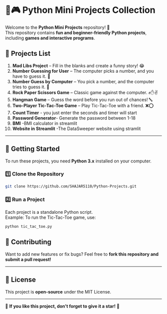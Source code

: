 # 🌟🎮 Python Mini Projects Collection

Welcome to the **Python Mini Projects** repository! 🚀  
This repository contains **fun and beginner-friendly Python projects**, including **games and interactive programs**.

## 📌 Projects List
1. **Mad Libs Project** – Fill in the blanks and create a funny story! 😂  
2. **Number Guessing for User** – The computer picks a number, and you have to guess it. 🎯  
3. **Number Guess by Computer** – You pick a number, and the computer tries to guess it. 🤖  
4. **Rock Paper Scissors Game** – Classic game against the computer. ✊✋✌  
5. **Hangman Game** – Guess the word before you run out of chances! 🔤  
6. **Two-Player Tic-Tac-Toe Game** – Play Tic-Tac-Toe with a friend. ❌⭕  
7. **Count Timer** - you just enter the seconds and timer will start
8. **Password Generator**- Generate the password between 1-18
9. **BMI** -BMI calculator in streamlit
10. **Website in Streamlit** -The DataSweeper website using stramlit
---

## 🚀 Getting Started
To run these projects, you need **Python 3.x** installed on your computer.

### **1️⃣ Clone the Repository**
```bash
git clone https://github.com/SHAJAR5110/Python-Projects.git
```

### **2️⃣ Run a Project**
Each project is a standalone Python script.  
Example: To run the Tic-Tac-Toe game, use:
```bash
python tic_tac_toe.py 
```


## 🐜 Contributing
Want to add new features or fix bugs? Feel free to **fork this repository and submit a pull request!**

---

## 🎉 License
This project is **open-source** under the MIT License.

---

🌟 **If you like this project, don't forget to give it a star!** 🌟


